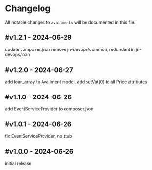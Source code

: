 # Changelog

All notable changes to `availments` will be documented in this file.

## #v1.2.1 - 2024-06-29

update composer.json remove jn-devops/common, redundant in jn-devops/loan

## #v1.2.0 - 2024-06-27

add loan_array to Availment model, add setVat(0) to all Price attributes

## #v1.1.0 - 2024-06-26

add EventServiceProvider to composer.json

## #v1.0.1 - 2024-06-26

fix EventServiceProvider, no stub

## #v1.0.0 - 2024-06-26

initial release
